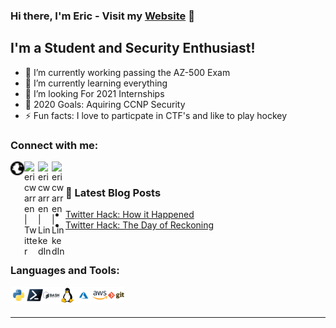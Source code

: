 ### Hi there, I'm Eric - Visit my [Website] 👋

## I'm a Student and Security Enthusiast!
- 🔭 I’m currently working passing the AZ-500 Exam
- 🌱 I’m currently learning everything 
- 👯 I’m looking For 2021 Internships
- 🥅 2020 Goals: Aquiring CCNP Security
- ⚡ Fun facts: I love to particpate in CTF's and like to play hockey


### Connect with me:

[<img align="left" alt="ericjwarren.com" width="22px" src="https://raw.githubusercontent.com/iconic/open-iconic/master/svg/globe.svg" />][website]
[<img align="left" alt="ericwarren | Twitter" width="22px" src="https://cdn.jsdelivr.net/npm/simple-icons@v3/icons/twitter.svg" />][twitter]
[<img align="left" alt="ericwarren | LinkedIn" width="22px" src="https://cdn.jsdelivr.net/npm/simple-icons@v3/icons/linkedin.svg" />][linkedin]
[<img align="left" alt="ericwarren | LinkedIn" width="22px" src="https://cdn.jsdelivr.net/npm/simple-icons@3.4.0/icons/blogger.svg" />][blog]

<br />

### 📕 Latest Blog Posts
<!-- BLOG-POST-LIST:START -->
- [Twitter Hack: How it Happened](https://blog.ericjwarren.com/2020/08/11/twitter-hack-how-it-happend/)
- [Twitter Hack: The Day of Reckoning](https://blog.ericjwarren.com/2020/08/07/twitter-hack-the-day-of-reckoning/)
<!-- BLOG-POST-LIST:END -->

<br />

### Languages and Tools:
<img align="left" alt="Python" width="26px" src="https://raw.githubusercontent.com/github/explore/master/topics/python/python.png" />
<img align="left" alt="Powershell" width="26px" src="https://raw.githubusercontent.com/github/explore/master/topics/powershell/powershell.png" />
<img align="left" alt="Bash" width="26px" src="https://raw.githubusercontent.com/github/explore/master/topics/bash/bash.png" />
<img align="left" alt="Linux" width="26px" src="https://raw.githubusercontent.com/github/explore/master/topics/linux/linux.png" />
<img align="left" alt="Azure" width="26px" src="https://raw.githubusercontent.com/github/explore/master/topics/azure/azure.png" />
<img align="left" alt="AWS" width="26px" src="https://raw.githubusercontent.com/github/explore/master/topics/aws/aws.png" />
<img align="left" alt="Git" width="26px" src="https://raw.githubusercontent.com/github/explore/80688e429a7d4ef2fca1e82350fe8e3517d3494d/topics/git/git.png" />


<br />
<br />

---

[Website]: https://ericjwarren.com
[blog]: https://blog.ericjwarren.com
[twitter]: https://twitter.com/ericwarren11
[linkedin]: https://linkedin.com/in/ericwarren1
